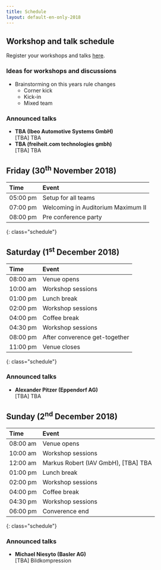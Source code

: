```yaml
---
title: Schedule
layout: default-en-only-2018
---
```


## Workshop and talk schedule

Register your workshops and talks <a href="https://www.rohow.de/mopad">here</a>.

### Ideas for workshops and discussions  

- Brainstorming on this years rule changes
  - Corner kick
  - Kick-in
  - Mixed team

### Announced talks

* **TBA (Ibeo Automotive Systems GmbH)**  
[TBA] TBA
* **TBA (freiheit.com technologies gmbh)**  
[TBA] TBA

## Friday (30<sup>th</sup> November 2018)

| Time     | Event                              |
| :------  | :-------                           |
| 05:00 pm | Setup for all teams                |
| 07:00 pm | Welcoming in Auditorium Maximum II |
| 08:00 pm | Pre conference party               |
{: class="schedule"}

## Saturday (1<sup>st</sup> December 2018)

| Time     | Event                         |
| :------  | :-------                      |
| 08:00 am | Venue opens                   |
| 10:00 am | Workshop sessions             |
| 01:00 pm | Lunch break                   |
| 02:00 pm | Workshop sessions             |
| 04:00 pm | Coffee break                  |
| 04:30 pm | Workshop sessions             |
| 08:00 pm | After converence get-together |
| 11:00 pm | Venue closes                  |
{: class="schedule"}

### Announced talks

* **Alexander Pitzer (Eppendorf AG)**  
[TBA] TBA

## Sunday (2<sup>nd</sup> December 2018)

| Time     | Event                               |
| :------  | :-------                            |
| 08:00 am | Venue opens                         |
| 10:00 am | Workshop sessions                   |
| 12:00 am | Markus Robert (IAV GmbH), [TBA] TBA |
| 01:00 pm | Lunch break                         |
| 02:00 pm | Workshop sessions                   |
| 04:00 pm | Coffee break                        |
| 04:30 pm | Workshop sessions                   |
| 06:00 pm | Converence end                      |
{: class="schedule"}

### Announced talks

* **Michael Niesyto (Basler AG)**  
[TBA] Bildkompression
